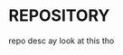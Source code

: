# REPOSITORY
repo desc
ay look at this tho

<mxfile host="app.diagrams.net" agent="Mozilla/5.0 (Windows NT 10.0; Win64; x64) AppleWebKit/537.36 (KHTML, like Gecko) Chrome/129.0.0.0 Safari/537.36" version="24.7.17">
  <diagram id="C5RBs43oDa-KdzZeNtuy" name="Page-1">
    <mxGraphModel dx="1354" dy="720" grid="1" gridSize="10" guides="1" tooltips="1" connect="1" arrows="1" fold="1" page="1" pageScale="1" pageWidth="827" pageHeight="1169" math="0" shadow="0">
      <root>
        <mxCell id="WIyWlLk6GJQsqaUBKTNV-0" />
        <mxCell id="WIyWlLk6GJQsqaUBKTNV-1" parent="WIyWlLk6GJQsqaUBKTNV-0" />
        <mxCell id="zkfFHV4jXpPFQw0GAbJ--0" value="Person" style="swimlane;fontStyle=2;align=center;verticalAlign=top;childLayout=stackLayout;horizontal=1;startSize=26;horizontalStack=0;resizeParent=1;resizeLast=0;collapsible=1;marginBottom=0;rounded=0;shadow=0;strokeWidth=1;" parent="WIyWlLk6GJQsqaUBKTNV-1" vertex="1">
          <mxGeometry x="220" y="100" width="160" height="138" as="geometry">
            <mxRectangle x="230" y="140" width="160" height="26" as="alternateBounds" />
          </mxGeometry>
        </mxCell>
        <mxCell id="zkfFHV4jXpPFQw0GAbJ--1" value="Name" style="text;align=left;verticalAlign=top;spacingLeft=4;spacingRight=4;overflow=hidden;rotatable=0;points=[[0,0.5],[1,0.5]];portConstraint=eastwest;" parent="zkfFHV4jXpPFQw0GAbJ--0" vertex="1">
          <mxGeometry y="26" width="160" height="26" as="geometry" />
        </mxCell>
        <mxCell id="zkfFHV4jXpPFQw0GAbJ--2" value="Phone Number" style="text;align=left;verticalAlign=top;spacingLeft=4;spacingRight=4;overflow=hidden;rotatable=0;points=[[0,0.5],[1,0.5]];portConstraint=eastwest;rounded=0;shadow=0;html=0;" parent="zkfFHV4jXpPFQw0GAbJ--0" vertex="1">
          <mxGeometry y="52" width="160" height="26" as="geometry" />
        </mxCell>
        <mxCell id="zkfFHV4jXpPFQw0GAbJ--3" value="Email Address" style="text;align=left;verticalAlign=top;spacingLeft=4;spacingRight=4;overflow=hidden;rotatable=0;points=[[0,0.5],[1,0.5]];portConstraint=eastwest;rounded=0;shadow=0;html=0;" parent="zkfFHV4jXpPFQw0GAbJ--0" vertex="1">
          <mxGeometry y="78" width="160" height="26" as="geometry" />
        </mxCell>
        <mxCell id="zkfFHV4jXpPFQw0GAbJ--4" value="" style="line;html=1;strokeWidth=1;align=left;verticalAlign=middle;spacingTop=-1;spacingLeft=3;spacingRight=3;rotatable=0;labelPosition=right;points=[];portConstraint=eastwest;" parent="zkfFHV4jXpPFQw0GAbJ--0" vertex="1">
          <mxGeometry y="104" width="160" height="8" as="geometry" />
        </mxCell>
        <mxCell id="zkfFHV4jXpPFQw0GAbJ--5" value="Purchase Parking Pass" style="text;align=left;verticalAlign=top;spacingLeft=4;spacingRight=4;overflow=hidden;rotatable=0;points=[[0,0.5],[1,0.5]];portConstraint=eastwest;" parent="zkfFHV4jXpPFQw0GAbJ--0" vertex="1">
          <mxGeometry y="112" width="160" height="26" as="geometry" />
        </mxCell>
        <mxCell id="zkfFHV4jXpPFQw0GAbJ--6" value="Student" style="swimlane;fontStyle=0;align=center;verticalAlign=top;childLayout=stackLayout;horizontal=1;startSize=26;horizontalStack=0;resizeParent=1;resizeLast=0;collapsible=1;marginBottom=0;rounded=0;shadow=0;strokeWidth=1;" parent="WIyWlLk6GJQsqaUBKTNV-1" vertex="1">
          <mxGeometry x="120" y="360" width="160" height="138" as="geometry">
            <mxRectangle x="130" y="380" width="160" height="26" as="alternateBounds" />
          </mxGeometry>
        </mxCell>
        <mxCell id="zkfFHV4jXpPFQw0GAbJ--7" value="Student Number" style="text;align=left;verticalAlign=top;spacingLeft=4;spacingRight=4;overflow=hidden;rotatable=0;points=[[0,0.5],[1,0.5]];portConstraint=eastwest;" parent="zkfFHV4jXpPFQw0GAbJ--6" vertex="1">
          <mxGeometry y="26" width="160" height="26" as="geometry" />
        </mxCell>
        <mxCell id="zkfFHV4jXpPFQw0GAbJ--8" value="Average Mark" style="text;align=left;verticalAlign=top;spacingLeft=4;spacingRight=4;overflow=hidden;rotatable=0;points=[[0,0.5],[1,0.5]];portConstraint=eastwest;rounded=0;shadow=0;html=0;" parent="zkfFHV4jXpPFQw0GAbJ--6" vertex="1">
          <mxGeometry y="52" width="160" height="26" as="geometry" />
        </mxCell>
        <mxCell id="zkfFHV4jXpPFQw0GAbJ--9" value="" style="line;html=1;strokeWidth=1;align=left;verticalAlign=middle;spacingTop=-1;spacingLeft=3;spacingRight=3;rotatable=0;labelPosition=right;points=[];portConstraint=eastwest;" parent="zkfFHV4jXpPFQw0GAbJ--6" vertex="1">
          <mxGeometry y="78" width="160" height="8" as="geometry" />
        </mxCell>
        <mxCell id="zkfFHV4jXpPFQw0GAbJ--10" value="Is Eligible To Enroll" style="text;align=left;verticalAlign=top;spacingLeft=4;spacingRight=4;overflow=hidden;rotatable=0;points=[[0,0.5],[1,0.5]];portConstraint=eastwest;fontStyle=4" parent="zkfFHV4jXpPFQw0GAbJ--6" vertex="1">
          <mxGeometry y="86" width="160" height="26" as="geometry" />
        </mxCell>
        <mxCell id="zkfFHV4jXpPFQw0GAbJ--11" value="Get Seminars Taken" style="text;align=left;verticalAlign=top;spacingLeft=4;spacingRight=4;overflow=hidden;rotatable=0;points=[[0,0.5],[1,0.5]];portConstraint=eastwest;" parent="zkfFHV4jXpPFQw0GAbJ--6" vertex="1">
          <mxGeometry y="112" width="160" height="26" as="geometry" />
        </mxCell>
        <mxCell id="zkfFHV4jXpPFQw0GAbJ--12" value="" style="endArrow=block;endSize=10;endFill=0;shadow=0;strokeWidth=1;rounded=0;curved=0;edgeStyle=elbowEdgeStyle;elbow=vertical;" parent="WIyWlLk6GJQsqaUBKTNV-1" source="zkfFHV4jXpPFQw0GAbJ--6" target="zkfFHV4jXpPFQw0GAbJ--0" edge="1">
          <mxGeometry width="160" relative="1" as="geometry">
            <mxPoint x="200" y="203" as="sourcePoint" />
            <mxPoint x="200" y="203" as="targetPoint" />
          </mxGeometry>
        </mxCell>
        <mxCell id="zkfFHV4jXpPFQw0GAbJ--13" value="Professor" style="swimlane;fontStyle=0;align=center;verticalAlign=top;childLayout=stackLayout;horizontal=1;startSize=26;horizontalStack=0;resizeParent=1;resizeLast=0;collapsible=1;marginBottom=0;rounded=0;shadow=0;strokeWidth=1;" parent="WIyWlLk6GJQsqaUBKTNV-1" vertex="1">
          <mxGeometry x="330" y="360" width="160" height="70" as="geometry">
            <mxRectangle x="340" y="380" width="170" height="26" as="alternateBounds" />
          </mxGeometry>
        </mxCell>
        <mxCell id="zkfFHV4jXpPFQw0GAbJ--14" value="Salary" style="text;align=left;verticalAlign=top;spacingLeft=4;spacingRight=4;overflow=hidden;rotatable=0;points=[[0,0.5],[1,0.5]];portConstraint=eastwest;" parent="zkfFHV4jXpPFQw0GAbJ--13" vertex="1">
          <mxGeometry y="26" width="160" height="26" as="geometry" />
        </mxCell>
        <mxCell id="zkfFHV4jXpPFQw0GAbJ--15" value="" style="line;html=1;strokeWidth=1;align=left;verticalAlign=middle;spacingTop=-1;spacingLeft=3;spacingRight=3;rotatable=0;labelPosition=right;points=[];portConstraint=eastwest;" parent="zkfFHV4jXpPFQw0GAbJ--13" vertex="1">
          <mxGeometry y="52" width="160" height="8" as="geometry" />
        </mxCell>
        <mxCell id="zkfFHV4jXpPFQw0GAbJ--16" value="" style="endArrow=block;endSize=10;endFill=0;shadow=0;strokeWidth=1;rounded=0;curved=0;edgeStyle=elbowEdgeStyle;elbow=vertical;" parent="WIyWlLk6GJQsqaUBKTNV-1" source="zkfFHV4jXpPFQw0GAbJ--13" target="zkfFHV4jXpPFQw0GAbJ--0" edge="1">
          <mxGeometry width="160" relative="1" as="geometry">
            <mxPoint x="210" y="373" as="sourcePoint" />
            <mxPoint x="310" y="271" as="targetPoint" />
          </mxGeometry>
        </mxCell>
        <mxCell id="zkfFHV4jXpPFQw0GAbJ--17" value="Address" style="swimlane;fontStyle=0;align=center;verticalAlign=top;childLayout=stackLayout;horizontal=1;startSize=26;horizontalStack=0;resizeParent=1;resizeLast=0;collapsible=1;marginBottom=0;rounded=0;shadow=0;strokeWidth=1;" parent="WIyWlLk6GJQsqaUBKTNV-1" vertex="1">
          <mxGeometry x="508" y="120" width="160" height="216" as="geometry">
            <mxRectangle x="550" y="140" width="160" height="26" as="alternateBounds" />
          </mxGeometry>
        </mxCell>
        <mxCell id="zkfFHV4jXpPFQw0GAbJ--18" value="Street" style="text;align=left;verticalAlign=top;spacingLeft=4;spacingRight=4;overflow=hidden;rotatable=0;points=[[0,0.5],[1,0.5]];portConstraint=eastwest;" parent="zkfFHV4jXpPFQw0GAbJ--17" vertex="1">
          <mxGeometry y="26" width="160" height="26" as="geometry" />
        </mxCell>
        <mxCell id="zkfFHV4jXpPFQw0GAbJ--19" value="City" style="text;align=left;verticalAlign=top;spacingLeft=4;spacingRight=4;overflow=hidden;rotatable=0;points=[[0,0.5],[1,0.5]];portConstraint=eastwest;rounded=0;shadow=0;html=0;" parent="zkfFHV4jXpPFQw0GAbJ--17" vertex="1">
          <mxGeometry y="52" width="160" height="26" as="geometry" />
        </mxCell>
        <mxCell id="zkfFHV4jXpPFQw0GAbJ--20" value="State" style="text;align=left;verticalAlign=top;spacingLeft=4;spacingRight=4;overflow=hidden;rotatable=0;points=[[0,0.5],[1,0.5]];portConstraint=eastwest;rounded=0;shadow=0;html=0;" parent="zkfFHV4jXpPFQw0GAbJ--17" vertex="1">
          <mxGeometry y="78" width="160" height="26" as="geometry" />
        </mxCell>
        <mxCell id="zkfFHV4jXpPFQw0GAbJ--21" value="Postal Code" style="text;align=left;verticalAlign=top;spacingLeft=4;spacingRight=4;overflow=hidden;rotatable=0;points=[[0,0.5],[1,0.5]];portConstraint=eastwest;rounded=0;shadow=0;html=0;" parent="zkfFHV4jXpPFQw0GAbJ--17" vertex="1">
          <mxGeometry y="104" width="160" height="26" as="geometry" />
        </mxCell>
        <mxCell id="zkfFHV4jXpPFQw0GAbJ--22" value="Country" style="text;align=left;verticalAlign=top;spacingLeft=4;spacingRight=4;overflow=hidden;rotatable=0;points=[[0,0.5],[1,0.5]];portConstraint=eastwest;rounded=0;shadow=0;html=0;" parent="zkfFHV4jXpPFQw0GAbJ--17" vertex="1">
          <mxGeometry y="130" width="160" height="26" as="geometry" />
        </mxCell>
        <mxCell id="zkfFHV4jXpPFQw0GAbJ--23" value="" style="line;html=1;strokeWidth=1;align=left;verticalAlign=middle;spacingTop=-1;spacingLeft=3;spacingRight=3;rotatable=0;labelPosition=right;points=[];portConstraint=eastwest;" parent="zkfFHV4jXpPFQw0GAbJ--17" vertex="1">
          <mxGeometry y="156" width="160" height="8" as="geometry" />
        </mxCell>
        <mxCell id="zkfFHV4jXpPFQw0GAbJ--24" value="Validate" style="text;align=left;verticalAlign=top;spacingLeft=4;spacingRight=4;overflow=hidden;rotatable=0;points=[[0,0.5],[1,0.5]];portConstraint=eastwest;" parent="zkfFHV4jXpPFQw0GAbJ--17" vertex="1">
          <mxGeometry y="164" width="160" height="26" as="geometry" />
        </mxCell>
        <mxCell id="zkfFHV4jXpPFQw0GAbJ--25" value="Output As Label" style="text;align=left;verticalAlign=top;spacingLeft=4;spacingRight=4;overflow=hidden;rotatable=0;points=[[0,0.5],[1,0.5]];portConstraint=eastwest;" parent="zkfFHV4jXpPFQw0GAbJ--17" vertex="1">
          <mxGeometry y="190" width="160" height="26" as="geometry" />
        </mxCell>
        <mxCell id="zkfFHV4jXpPFQw0GAbJ--26" value="" style="endArrow=open;shadow=0;strokeWidth=1;rounded=0;curved=0;endFill=1;edgeStyle=elbowEdgeStyle;elbow=vertical;" parent="WIyWlLk6GJQsqaUBKTNV-1" source="zkfFHV4jXpPFQw0GAbJ--0" target="zkfFHV4jXpPFQw0GAbJ--17" edge="1">
          <mxGeometry x="0.5" y="41" relative="1" as="geometry">
            <mxPoint x="380" y="192" as="sourcePoint" />
            <mxPoint x="540" y="192" as="targetPoint" />
            <mxPoint x="-40" y="32" as="offset" />
          </mxGeometry>
        </mxCell>
        <mxCell id="zkfFHV4jXpPFQw0GAbJ--27" value="0..1" style="resizable=0;align=left;verticalAlign=bottom;labelBackgroundColor=none;fontSize=12;" parent="zkfFHV4jXpPFQw0GAbJ--26" connectable="0" vertex="1">
          <mxGeometry x="-1" relative="1" as="geometry">
            <mxPoint y="4" as="offset" />
          </mxGeometry>
        </mxCell>
        <mxCell id="zkfFHV4jXpPFQw0GAbJ--28" value="1" style="resizable=0;align=right;verticalAlign=bottom;labelBackgroundColor=none;fontSize=12;" parent="zkfFHV4jXpPFQw0GAbJ--26" connectable="0" vertex="1">
          <mxGeometry x="1" relative="1" as="geometry">
            <mxPoint x="-7" y="4" as="offset" />
          </mxGeometry>
        </mxCell>
        <mxCell id="zkfFHV4jXpPFQw0GAbJ--29" value="lives at" style="text;html=1;resizable=0;points=[];;align=center;verticalAlign=middle;labelBackgroundColor=none;rounded=0;shadow=0;strokeWidth=1;fontSize=12;" parent="zkfFHV4jXpPFQw0GAbJ--26" vertex="1" connectable="0">
          <mxGeometry x="0.5" y="49" relative="1" as="geometry">
            <mxPoint x="-38" y="40" as="offset" />
          </mxGeometry>
        </mxCell>
        <mxCell id="n14lhtsJIVujv2_zXeWK-0" value="Actor" style="shape=umlActor;verticalLabelPosition=bottom;verticalAlign=top;html=1;outlineConnect=0;" vertex="1" parent="WIyWlLk6GJQsqaUBKTNV-1">
          <mxGeometry x="120" y="210" width="40" height="70" as="geometry" />
        </mxCell>
        <mxCell id="n14lhtsJIVujv2_zXeWK-1" style="edgeStyle=orthogonalEdgeStyle;rounded=0;orthogonalLoop=1;jettySize=auto;html=1;" edge="1" parent="WIyWlLk6GJQsqaUBKTNV-1" source="n14lhtsJIVujv2_zXeWK-0" target="n14lhtsJIVujv2_zXeWK-0">
          <mxGeometry relative="1" as="geometry" />
        </mxCell>
      </root>
    </mxGraphModel>
  </diagram>
</mxfile>
